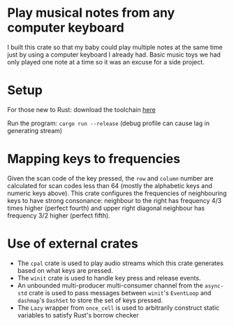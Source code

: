 # Play musical notes from any computer keyboard

I built this crate so that my baby could play multiple
notes at the same time just by using a computer keyboard
I already had. Basic music toys we had only played one 
note at a time so it was an excuse for a side project.

# Setup

For those new to Rust: download the toolchain [here](https://rustup.rs)

Run the program: `cargo run --release` (debug profile can cause lag in
generating stream)

# Mapping keys to frequencies

Given the scan code of the key pressed, the `row` and 
`column` number are calculated for scan codes less than
64 (mostly the alphabetic keys and numeric keys above).
This crate configures the frequencies of neighbouring
keys to have strong consonance: neighbour to the right
has frequency 4/3 times higher (perfect fourth) and
upper right diagonal neighbour has frequency 3/2 higher
(perfect fifth). 

# Use of external crates

- The `cpal` crate is used to play audio streams which
this crate generates based on what keys are pressed.
- The `winit` crate is used to handle key press and 
release events.
- An unbounded multi-producer multi-consumer channel from the 
`async-std` crate is used to pass messages between 
`winit`'s `EventLoop` and `dashmap`'s `DashSet` to store
the set of keys pressed.
- The `Lazy` wrapper from `once_cell` is used to
arbitrarily construct static variables to satisfy Rust's
borrow checker

